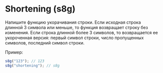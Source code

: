 # Shortening (s8g)

Напишите функцию укорачивания строки. Если исходная строка длинной 3 символа или меньше, то функция возвращает строку без изменения. Если строка длинной более 3 символов, то возвращается ее укороченная версия: первый символ строки, число пропущенных символов, последний символ строки.

Пример:

```javascript
s8g("123"); // 123
s8g("shortening"); // s8g
```
